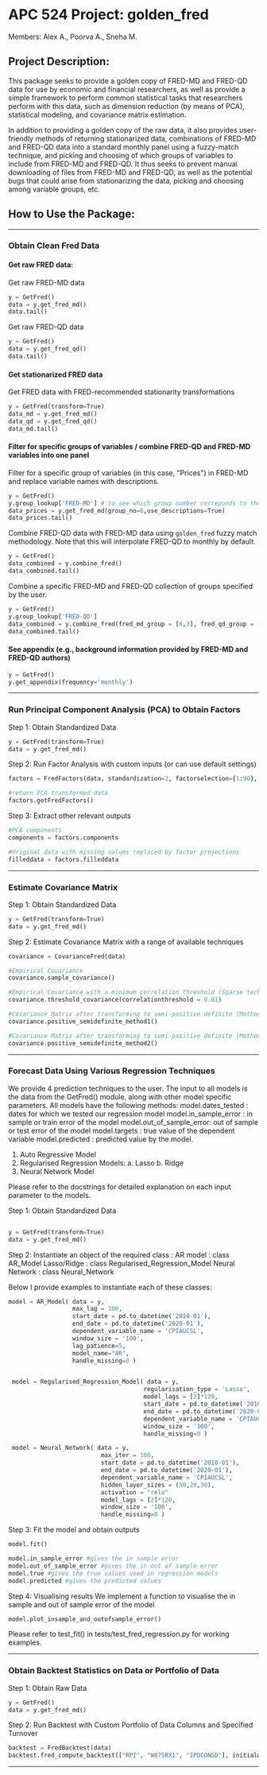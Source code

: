 # APC 524 Project: golden_fred
Members: Alex A., Poorva A., Sneha M.

## Project Description:

This package seeks to provide a golden copy of FRED-MD and FRED-QD data for use by economic and financial researchers, as well as provide a simple framework to perform common statistical tasks that researchers perform with this data, such as dimension reduction (by means of PCA), statistical modeling, and covariance matrix estimation.

In addition to providing a golden copy of the raw data, it also provides user-friendly methods of returning stationarized data, combinations of FRED-MD and FRED-QD data into a standard monthly panel using a fuzzy-match technique, and picking and choosing of which groups of variables to include from FRED-MD and FRED-QD. It thus seeks to prevent manual downloading of files from FRED-MD and FRED-QD, as well as the potential bugs that could arise from stationarizing the data, picking and choosing among variable groups, etc.

## How to Use the Package:

----------------------------------------------------------------------------------------------------------------------------------------------------------
### Obtain Clean Fred Data

#### Get raw FRED data:
Get raw FRED-MD data
```python
y = GetFred()
data = y.get_fred_md()
data.tail()
```

Get raw FRED-QD data
```python
y = GetFred()
data = y.get_fred_qd()
data.tail()
```

#### Get stationarized FRED data
Get FRED data with FRED-recommended stationarity transformations
```python
y = GetFred(transform=True)
data_md = y.get_fred_md()
data_qd = y.get_fred_qd()
data_md.tail()
```

#### Filter for specific groups of variables / combine FRED-QD and FRED-MD variables into one panel
Filter for a specific group of variables (in this case, "Prices") in FRED-MD and replace variable names with descriptions.
```python
y = GetFred()
y.group_lookup['FRED-MD'] # to see which group number correponds to the price group
data_prices = y.get_fred_md(group_no=6,use_descriptions=True)
data_prices.tail()
```

Combine FRED-QD data with FRED-MD data using ``golden_fred`` fuzzy match methodology. Note that this will interpolate FRED-QD to monthly by default.

```python
y = GetFred()
data_combined = y.combine_fred()
data_combined.tail()
```

Combine a specific FRED-MD and FRED-QD collection of groups specified by the user.
```python
y = GetFred()
y.group_lookup['FRED-QD']
data_combined = y.combine_fred(fred_md_group = [6,3], fred_qd_group = [2])
data_combined.tail()
```

#### See appendix (e.g., background information provided by FRED-MD and FRED-QD authors)
```python
y = GetFred()
y.get_appendix(frequency='monthly')
```

----------------------------------------------------------------------------------------------------------------------------------------------------------
### Run Principal Component Analysis (PCA) to Obtain Factors

Step 1: Obtain Standardized Data
```python
y = GetFred(transform=True)
data = y.get_fred_md()
```

Step 2: Run Factor Analysis with custom inputs (or can use default settings)
```python
factors = FredFactors(data, standardization=2, factorselection={1:90}, removeoutliers=True, handle_missing=1)

#return PCA transformed data
factors.getFredFactors()
```

Step 3: Extract other relevant outputs
```python
#PCA components
components = factors.components

#Original data with missing values replaced by factor projections
filleddata = factors.filleddata
```
----------------------------------------------------------------------------------------------------------------------------------------------------------
### Estimate Covariance Matrix
Step 1: Obtain Standardized Data
```python
y = GetFred(transform=True)
data = y.get_fred_md()
```

Step 2: Estimate Covariance Matrix with a range of available techniques
```python
covariance = CovarianceFred(data)

#Empirical Covariance
covariance.sample_covariance()

#Empirical Covariance with a minimum correlation threshold (Sparse technique)
covariance.threshold_covariance(correlationthreshold = 0.01)

#Covariance Matrix after transforming to semi-positive definite (Method 1)
covariance.positive_semidefinite_method1()

#Covariance Matrix after transforming to semi-positive definite (Method 2)
covariance.positive_semidefinite_method2()
```
----------------------------------------------------------------------------------------------------------------------------------------------------------
### Forecast Data Using Various Regression Techniques
We provide 4 prediction techniques to the user.
The input to all models is the data from the GetFred() module, along with other model specific parameters.
All models have the following methods:
model.dates_tested : dates for which we tested our regression model
model.in_sample_error : in sample or train error of the model
model.out_of_sample_error: out of sample or test error of the model
model.targets : true value of the dependent variable
model.predicted : predicted value by the model.
1. Auto Regressive Model
2. Regularised Regression Models:
a. Lasso
b. Ridge
3. Neural Network Model

Please refer to the docstrings for detailed explanation on each input parameter to the models.

Step 1: Obtain Standardized Data
```python

y = GetFred(transform=True)
data = y.get_fred_md()
```

Step 2: Instantiate an object of the required class :
AR model : class AR_Model
Lasso/Ridge : class Regularised_Regression_Model
Neural Network : class Neural_Network

Below I provide examples to instantiate each of these classes:
```python
model = AR_Model( data = y,
                  max_lag = 100,
                  start_date = pd.to_datetime('2010-01'),
                  end_date = pd.to_datetime('2020-01'),
                  dependent_variable_name = 'CPIAUCSL',
                  window_size = '100',
                  lag_patience=5,
                  model_name="AR",
                  handle_missing=0 )


 model = Regularised_Regression_Model( data = y,
                                      regularisation_type = 'Lasso',
                                      model_lags = [2]*120,
                                      start_date = pd.to_datetime('2010-01'),
                                      end_date = pd.to_datetime('2020-01'),
                                      dependent_variable_name = 'CPIAUCSL',
                                      window_size = '100',
                                      handle_missing=0 )

 model = Neural_Network( data = y,
                          max_iter = 100,
                          start_date = pd.to_datetime('2010-01'),
                          end_date = pd.to_datetime('2020-01'),
                          dependent_variable_name = 'CPIAUCSL',
                          hidden_layer_sizes = (50,20,30),
                          activation = "relu"
                          model_lags = [2]*120,
                          window_size = '100',
                          handle_missing=0 )

```

Step 3: Fit the model and obtain outputs
```python
model.fit()

model.in_sample_error #gives the in sample error
model.out_of_sample_error #gives the in out of sample error
model.true #gives the true values used in regression models
model.predicted #gives the predicted values
```

Step 4: Visualising results
We implement a function to visualise the in sample and out of sample error of the model
```python
model.plot_insample_and_outofsample_error()
```
Please refer to test_fit() in tests/test_fred_regression.py for working examples.

----------------------------------------------------------------------------------------------------------------------------------------------------------
### Obtain Backtest Statistics on Data or Portfolio of Data
Step 1: Obtain Raw Data
```python
y = GetFred()
data = y.get_fred_md()
```

Step 2: Run Backtest with Custom Portfolio of Data Columns and Specified Turnover

```python
backtest = FredBacktest(data)
backtest.fred_compute_backtest(["RPI", "W875RX1", "IPDCONGD"], initialweights = [0.2, 0.5, 0.3], Tcosts = [0 ,0 ,0])
```
----------------------------------------------------------------------------------------------------------------------------------------------------------
